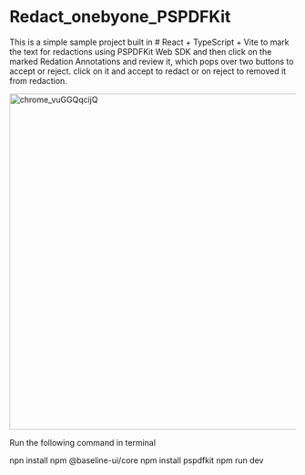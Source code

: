 # Redact_onebyone_PSPDFKit
This is a simple sample project built in # React + TypeScript + Vite to mark the text for redactions using PSPDFKit Web SDK and then click on the marked Redation Annotations and review it, which pops over two buttons to accept or reject. click on it and accept to redact or on reject to removed it from redaction. 

<img width="590" alt="chrome_vuGGQqcijQ" src="https://github.com/Narashiman-K/Redact_onebyone_PSPDFKit/assets/167101840/0d6f15c3-a4dd-4a20-9ce4-9fb7dd125564">


Run the following command in terminal

npn install
npm @baseline-ui/core
npm install pspdfkit
npm run dev
